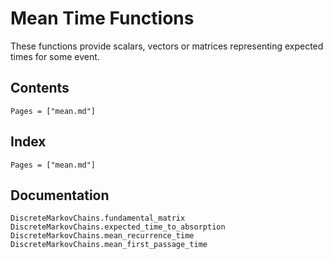 # Mean Time Functions

These functions provide scalars, vectors or matrices representing expected times for some event.

## Contents

```@contents
Pages = ["mean.md"]
```

## Index

```@index
Pages = ["mean.md"]
```

## Documentation

```@docs
DiscreteMarkovChains.fundamental_matrix
DiscreteMarkovChains.expected_time_to_absorption
DiscreteMarkovChains.mean_recurrence_time
DiscreteMarkovChains.mean_first_passage_time
```
